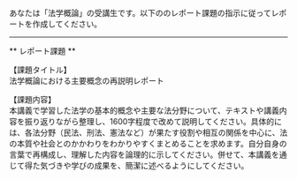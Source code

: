 あなたは「法学概論」の受講生です。以下ののレポート課題の指示に従ってレポートを作成してください。

---------------------------------------
** レポート課題 **

【課題タイトル】  
法学概論における主要概念の再説明レポート

【課題内容】  
本講義で学習した法学の基本的概念や主要な法分野について、テキストや講義内容を振り返りながら整理し、1600字程度で改めて説明してください。具体的には、各法分野（民法、刑法、憲法など）が果たす役割や相互の関係を中心に、法の本質や社会とのかかわりをわかりやすくまとめることを求めます。自分自身の言葉で再構成し、理解した内容を論理的に示してください。併せて、本講義を通じて得た気づきや学びの成果を、簡潔に述べるようにしてください。